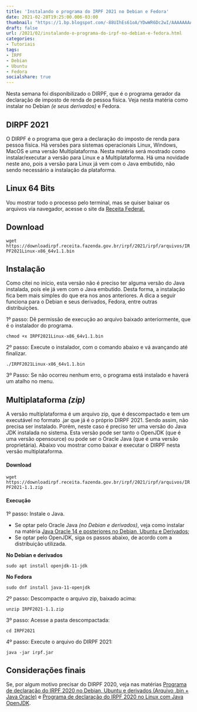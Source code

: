 ```yaml
---
title: 'Instalando o programa do IRPF 2021 no Debian e Fedora'
date: 2021-02-28T19:25:00.006-03:00
thumbnail: "https://1.bp.blogspot.com/-88UIhEs61oA/YDwWR6Dc2wI/AAAAAAAARws/L37oamMEOk8Mity9TYFH0TknvO3yWdwywCNcBGAsYHQ/s16000/IRPF2021.png"
draft: false
url: /2021/02/instalando-o-programa-do-irpf-no-debian-e-fedora.html
categories:
- Tutoriais
tags: 
- IRPF
- Debian
- Ubuntu
- Fedora
socialshare: true
---
```


Nesta semana foi disponibilizado o DIRPF, que é o programa gerador da declaração de imposto de renda de pessoa física. Veja nesta matéria como instalar no Debian _(e seus derivados)_ e Fedora.

<!--more-->

## DIRPF 2021

  
O DIRPF é o programa que gera a declaração do imposto de renda para pessoa física. Há versões para sistemas operacionais Linux, Windows, MacOS e uma versão Multiplataforma. Nesta matéria será mostrado como instalar/executar a versão para Linux e a Multiplataforma. Há uma novidade neste ano, pois a versão para Linux já vem com o Java embutido, não sendo necessário a instalação da plataforma.  
  

## Linux 64 Bits

  
Vou mostrar todo o processo pelo terminal, mas se quiser baixar os arquivos via navegador, acesse o site da [Receita Federal.](https://www.gov.br/receitafederal/pt-br/centrais-de-conteudo/download/pgd/dirpf)  
  

## Download

`wget https://downloadirpf.receita.fazenda.gov.br/irpf/2021/irpf/arquivos/IRPF2021Linux-x86_64v1.1.bin`

## Instalação

  
Como citei no início, esta versão não é preciso ter alguma versão do Java instalada, pois ele já vem com o Java embutido. Desta forma, a instalação fica bem mais simples do que era nos anos anteriores. A dica a seguir funciona para o Debian e seus derivados, Fedora, entre outras distribuições.  
  
1º passo: Dê permissão de execução ao arquivo baixado anteriormente, que é o instalador do programa.  

`chmod +x IRPF2021Linux-x86_64v1.1.bin`

  
2º passo: Execute o instalador, com o comando abaixo e vá avançando até finalizar.  

`./IRPF2021Linux-x86_64v1.1.bin`

  
3º Passo: Se não ocorreu nenhum erro, o programa está instalado e haverá um atalho no menu.  
  

## Multiplataforma _(zip)_

  
A versão multiplataforma é um arquivo zip, que é descompactado e tem um executável no formato .jar que já é o próprio DIRPF 2021. Sendo assim, não precisa ser instalado. Porém, neste caso é preciso ter uma versão do Java JDK instalada no sistema. Esta versão pode ser tanto o OpenJDK (que é uma versão opensource) ou pode ser o Oracle Java (que é uma versão proprietária). Abaixo vou mostrar como baixar e executar o DIRPF nesta versão multiplataforma.  
  

#### Download

`wget https://downloadirpf.receita.fazenda.gov.br/irpf/2021/irpf/arquivos/IRPF2021-1.1.zip`

#### Execução

  
1º passo: Instale o Java.  

*   Se optar pelo Oracle Java _(no Debian e derivados)_, veja como instalar na matéria [Java Oracle 14 e posteriores no Debian, Ubuntu e Derivados](https://info.wsouza.com.br/2020/03/java-oracle-14-e-posteriores-no-debian-ubuntu-e-derivados.html);
*   Se optar pelo OpenJDK, siga os passos abaixo, de acordo com a distribuição utilizada.

  
**No Debian e derivados**  

`sudo apt install openjdk-11-jdk`
 
**No Fedora** 

`sudo dnf install java-11-openjdk`

 
2º passo: Descompacte o arquivo zip, baixado acima:  

`unzip IRPF2021-1.1.zip`
  
3º passo: Acesse a pasta descompactada:  

`cd IRPF2021`
  
4º passo: Execute o arquivo do DIRPF 2021:  

`java -jar irpf.jar`

## Considerações finais
  
Se, por algum motivo precisar do DIRPF 2020, veja nas matérias [Programa de declaração do IRPF 2020 no Debian, Ubuntu e derivados (Arquivo .bin + Java Oracle)](https://info.wsouza.com.br/2020/02/programa-de-declaracao-do-irpf-2020-instalacao-no-debian-e-derivados.html) e [Programa de declaração do IRPF 2020 no Linux com Java OpenJDK](https://info.wsouza.com.br/2020/03/programa-de-declaracao-do-irpf-2020-no-linux-com-java-openjdk.html).
